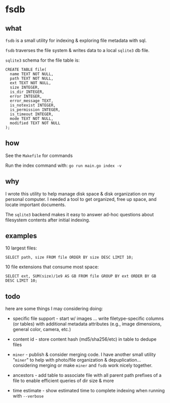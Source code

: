 # fsdb

## what

`fsdb` is a small utility for indexing & exploring file metadata with sql.

`fsdb` traverses the file system & writes data to a local `sqlite3` db file.

`sqlite3` schema for the file table is:

```
CREATE TABLE file(
  name TEXT NOT NULL,
  path TEXT NOT NULL,
  ext TEXT NOT NULL,
  size INTEGER,
  is_dir INTEGER,
  error INTEGER,
  error_message TEXT,
  is_notexist INTEGER,
  is_permission INTEGER,
  is_timeout INTEGER,
  mode TEXT NOT NULL,
  modified TEXT NOT NULL
);
```

## how

See the `Makefile` for commands

Run the index command with: `go run main.go index -v`

## why

I wrote this utility to help manage disk space & disk organization on my personal computer. I needed a tool to get organized, free up space, and locate important documents.

The `sqlite3` backend makes it easy to answer ad-hoc questions about filesystem contents after initial indexing.

## examples

10 largest files:

`SELECT path, size FROM file ORDER BY size DESC LIMIT 10;`

10 file extensions that consume most space:

`SELECT ext, SUM(size)/1e9 AS GB FROM file GROUP BY ext ORDER BY GB DESC LIMIT 10;`

## todo

here are some things I may considering doing:

- specific file support - start w/ images ... write filetype-specific columns (or tables) with additional metadata attributes (e.g., image dimensions, general color, camera, etc.)

- content id - store content hash (md5/sha256/etc) in table to dedupe files

- `miner` - publish & consider merging code. I have another small utility "`miner`" to help with photo/file organization & depuplication... considering merging or make `miner` and `fsdb` work nicely together.

- ancestors - add table to associate file with all parent path prefixes of a file to enable efficient queries of dir size & more

- time estimate - show estimated time to complete indexing when running with `--verbose`
